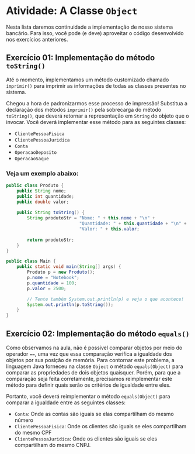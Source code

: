 # Atividade: A Classe `Object`

Nesta lista daremos continuidade a implementação de nosso sistema bancário. Para isso, você pode (e deve) aproveitar o código desenvolvido nos exercícios anteriores.

## Exercício 01: Implementação do método `toString()`

Até o momento, implementamos um método customizado chamado `imprimir()` para imprimir as informações de todas as classes presentes no sistema.

Chegou a hora de padronizarmos esse processo de impressão! Substitua a declaração dos métodos `imprimir()` pela sobrecarga do método `toString()`, que deverá retornar a representação em `String` do objeto que o invocar. Você deverá implementar esse método para as seguintes classes:

* `ClientePessoaFisica`
* `ClientePessoaJuridica`
* `Conta`
* `OperacaoDeposito`
* `OperacaoSaque`

### Veja um exemplo abaixo:

```java
public class Produto {
	public String nome;
	public int quantidade;
	public double valor;
	
	public String toString() {
		String produtoStr = "Nome: " + this.nome + "\n" +
						 	"Quantidade: " + this.quantidade + "\n" +
						 	"Valor: " + this.valor;
						 
		return produtoStr;
	}
}
```
```java
public class Main {
    public static void main(String[] args) {
        Produto p = new Produto();
        p.nome = "Notebook";
        p.quantidade = 100;
        p.valor = 2500;

        // Tente também System.out.println(p) e veja o que acontece!
        System.out.println(p.toString());
    }
}
```

## Exercício 02: Implementação do método `equals()`

Como observamos na aula, não é possível comparar objetos por meio do operador `==`, uma vez que essa comparação verifica a igualdade dos objetos por sua posição de memória. Para contornar este problema, a linguagem Java forneceu na classe `Object` o método `equals(Object)` para comparar as propriedades de dois objetos quaisquer. Porém, para que a comparação seja feita corretamente, precisamos reimplementar este método para definir quais serão os critérios de igualdade entre eles.

Portanto, você deverá reimplementar o método `equals(Object)` para comparar a igualdade entre as seguintes classes:

* `Conta`: Onde as contas são iguais se elas compartilham do mesmo número
* `ClientePessoaFisica`: Onde os clientes são iguais se eles compartilham do mesmo CPF
* `ClientePessoaJuridica`: Onde os clientes são iguais se eles compartilham do mesmo CNPJ.


